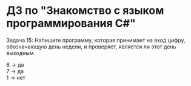 # ДЗ по "Знакомство с языком программирования С#"
Задача 15: Напишите программу, которая принимает на вход цифру, обозначающую день недели, и проверяет, является ли этот день выходным.  

6 -> да  
7 -> да  
1 -> нет   
 
  
